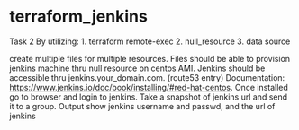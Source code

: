 # terraform_jenkins
Task 2 
By utilizing:
	1. terraform remote-exec
	2. null_resource 
	3. data source

create multiple files for multiple resources. Files should be able to provision jenkins machine thru null resource on centos AMI. Jenkins should be accessible thru jenkins.your_domain.com. (route53 entry) 
Documentation: https://www.jenkins.io/doc/book/installing/#red-hat-centos. Once installed go to browser and login to jenkins. Take a snapshot  of jenkins url and send it to a group. Output show jenkins username and passwd, and the url of jenkins
